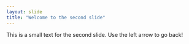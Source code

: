 ```yaml
---
layout: slide
title: "Welcome to the second slide"
---
```

This is a small text for the second slide.
Use the left arrow to go back!

